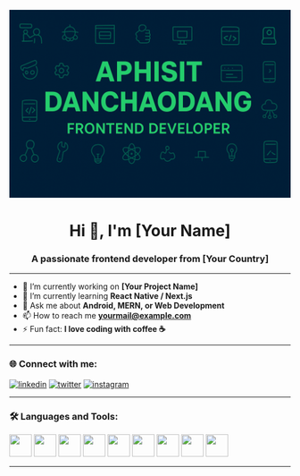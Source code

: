 <!-- Banner -->
![Header](4c8bbd30-c3e5-4152-bae3-b8a8ae23513b.png)

<h1 align="center">Hi 👋, I'm [Your Name]</h1>
<h3 align="center">A passionate frontend developer from [Your Country]</h3>

---

- 🔭 I’m currently working on **[Your Project Name]**
- 🌱 I’m currently learning **React Native / Next.js**
- 💬 Ask me about **Android, MERN, or Web Development**
- 📫 How to reach me **yourmail@example.com**
- ⚡ Fun fact: **I love coding with coffee ☕**

---

### 🌐 Connect with me:
<p align="left">
<a href="https://linkedin.com/in/yourusername" target="blank"><img align="center" src="https://cdn.jsdelivr.net/gh/devicons/devicon/icons/linkedin/linkedin-original.svg" alt="linkedin" height="30" width="30" /></a>
<a href="https://twitter.com/yourusername" target="blank"><img align="center" src="https://cdn.jsdelivr.net/gh/devicons/devicon/icons/twitter/twitter-original.svg" alt="twitter" height="30" width="30" /></a>
<a href="https://instagram.com/yourusername" target="blank"><img align="center" src="https://cdn.jsdelivr.net/gh/devicons/devicon/icons/instagram/instagram-original.svg" alt="instagram" height="30" width="30" /></a>
</p>

---

### 🛠️ Languages and Tools:
<p align="left">
<img src="https://cdn.jsdelivr.net/gh/devicons/devicon/icons/html5/html5-original.svg" width="40" height="40"/>
<img src="https://cdn.jsdelivr.net/gh/devicons/devicon/icons/css3/css3-original.svg" width="40" height="40"/>
<img src="https://cdn.jsdelivr.net/gh/devicons/devicon/icons/javascript/javascript-original.svg" width="40" height="40"/>
<img src="https://cdn.jsdelivr.net/gh/devicons/devicon/icons/react/react-original.svg" width="40" height="40"/>
<img src="https://cdn.jsdelivr.net/gh/devicons/devicon/icons/nodejs/nodejs-original.svg" width="40" height="40"/>
<img src="https://cdn.jsdelivr.net/gh/devicons/devicon/icons/express/express-original.svg" width="40" height="40"/>
<img src="https://cdn.jsdelivr.net/gh/devicons/devicon/icons/mongodb/mongodb-original.svg" width="40" height="40"/>
<img src="https://cdn.jsdelivr.net/gh/devicons/devicon/icons/git/git-original.svg" width="40" height="40"/>
<img src="https://cdn.jsdelivr.net/gh/devicons/devicon/icons/github/github-original.svg" width="40" height="40"/>
</p>

---

